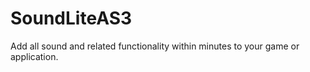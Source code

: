 SoundLiteAS3
============

Add all sound and related functionality within minutes to your game or application.
